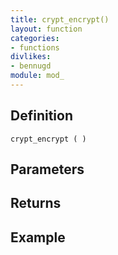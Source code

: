 ```yaml
---
title: crypt_encrypt()
layout: function
categories:
- functions
divlikes:
- bennugd
module: mod_
---
```


## Definition

    crypt_encrypt ( )

## Parameters

## Returns

## Example
